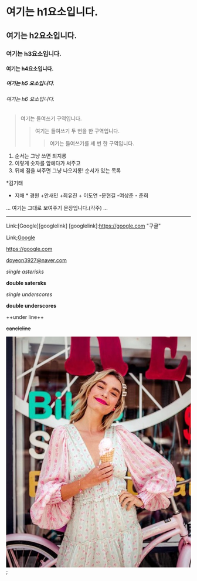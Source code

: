 # 여기는 h1요소입니다.
## 여기는 h2요소입니다.
### 여기는 h3요소입니다.
#### 여기는 h4요소입니다.
##### 여기는 h5 요소입니다.
###### 여기는 h6 요소입니다.

> 여기는 들여쓰기 구역입니다.
> >여기는 들여쓰기 두 번을 한 구역입니다.
> > >여기는 들여쓰기를 세 번 한 구역입니다.

1. 순서는 그냥 쓰면 되지롱
2. 이렇게 숫자를 앞에다가 써주고
3. 뒤에 점을 써주면 그냥 나오지롱! 순서가 있는 목록

*김기태
  *  지애
    * 경원
+안새민
  +최유진
    + 이도연
-문현길
  -여상준
    - 준희
    
...
   여기는 그대로 보여주기 문장입니다.(각주)
...

-----------------------------------------------------------
Link:[Google][googlelink]
[googlelink]:https://google.com "구글"

Link;[Google](https://google.com, "구글")

<https://google.com>

<doyeon3927@naver.com>

*single asterisks*

**double satersks**

_single underscores_

__double underscores__

++under line++

~~cancleline~~

![이도연](img2.jpg);